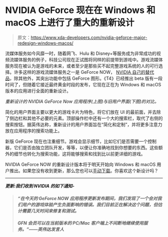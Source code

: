 # NVIDIA GeForce 现在在 Windows 和 macOS 上进行了重大的重新设计

> 原文：<https://www.xda-developers.com/nvidia-geforce-major-redesign-windows-macos/>

流媒体服务如今风靡一时，随着网飞、Hulu 和 Disney+等服务成为非常成功的视频流媒体服务的例子，科技公司现在正试图将同样的前提带到游戏中。游戏流媒体服务现在被认为是游戏的未来，或者至少是那些买不起完整游戏系统的人的可行选择。许多这样的游戏流媒体服务之一是 GeForce NOW， [NVIDIA 自己的替代品](https://www.xda-developers.com/nvidia-geforce-now-cloud-gaming-android-devices/)，除其他外，其突出功能中包括 GeForce 图形。《T4》已经推出 beta 版有一段时间了，但随着它接近最终黄金时段的发布，它现在正在为 Windows 和 macOS 版本的应用进行全面的重新设计。

*重新设计的 NVIDIA GeForce Now 应用程序(上图)与旧用户界面(下图)的对比。*

简化的用户界面主要以更大的游戏卡片为特色，将它们放在 UI 的最前面，并去除了侧边栏和其他不必要的元素。顶部操作栏中还有一个大的搜索栏，取代了右侧的搜索按钮。据英伟达称，重新设计的用户界面旨在“简化和定制”，并将更多注意力放在应用程序的搜索功能上。

新版 GeForce 现在也注重细节。游戏会显示细节，比如它们是否需要一个控制器，它们是否由独立团队开发，等等，以便让你准确地找到你想要的东西。这些额外的细节也转化为搜索功能，这将能够搜索和找到比以前更详细的游戏。

NVIDIA GeForce NOW 的重新设计版本将于明天开始向 Windows 和 macOS 用户推出。如果您没有收到更新，那么您也可以[手动下载](https://nvidia.custhelp.com/app/answers/detail/a_id/4481/~/where-can-i-download-the-geforce-now-mac-or-pc-app-again%3F)。你喜欢这个新设计吗？

* * *

***更新:我们收到 NVIDIA 的如下通知-***

> #### *“在今天的 GeForce NOW 应用程序更新发布期间，我们发现了一个会对我们用户的游戏体验产生负面影响的错误。我们目前正在解决这个问题，但估计需要几天时间来修复和测试。*
> 
> #### *GFN 会员可以在当前版本的 PC/Mac 客户端上不间断地继续使用服务。”——英伟达发言人*
